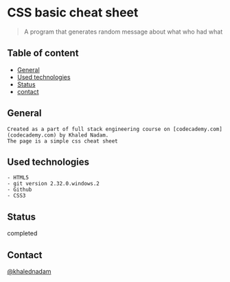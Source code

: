 # CSS basic cheat sheet
> A program that generates random message about what who had what
## Table of content
* [General](##general)
* [Used technologies](#used-technologies)
* [Status](#status)
* [contact](#contact)

## General
    Created as a part of full stack engineering course on [codecademy.com](codecademy.com) by Khaled Nadam.
    The page is a simple css cheat sheet
## Used technologies
    - HTML5
    - git version 2.32.0.windows.2 
    - Github
    - CSS3
## Status
completed

## Contact
[@khalednadam](https://github.com/khalednadam)